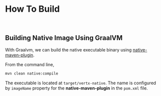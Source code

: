 # How To Build

<br>

## Building Native Image Using GraalVM

With Graalvm, we can build the native executable binary using [native-maven-plugin](https://graalvm.github.io/native-build-tools/latest/maven-plugin.html).

From the command line,

```bash
mvn clean native:compile
```

The executable is located at `target/vertx-native`. The name is configured by `imageName` property for the **native-maven-plugin** in the `pom.xml` file.


<br>

